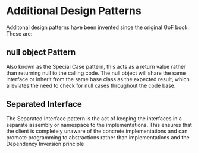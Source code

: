 # Additional Design Patterns

Additonal design patterns have been invented since the original GoF book. These are:

## null object Pattern 
Also known as the Special Case pattern, this acts as a return value rather than returning null to the calling code. The null object will share the same interface or inherit from the same base class as the expected result, which alleviates the need to check for null cases throughout the code base.

## Separated Interface 
The Separated Interface pattern is the act of keeping the interfaces in a separate assembly or namespace to the implementations. This ensures that the client is completely unaware of the concrete implementations and can promote programming to abstractions rather than implementations and the Dependency Inversion principle